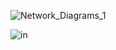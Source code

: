 ![Network_Diagrams_1](https://github.com/selingindev/nim-trabalho/assets/88356338/d383b7bd-fc2a-4a18-98d3-3475c9fd86aa)


![in](https://github.com/selingindev/nim-trabalho/assets/88356338/69537a1c-c6fe-411e-a3ec-495a0f38568b)
